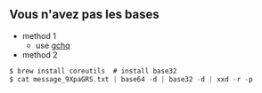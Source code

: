 ## Vous n'avez pas les bases
- method 1 
  - use [gchq](http://gchq.github.io/CyberChef)
- method 2
```scala
$ brew install coreutils  # install base32
$ cat message_9XpaGRS.txt | base64 -d | base32 -d | xxd -r -p
```
